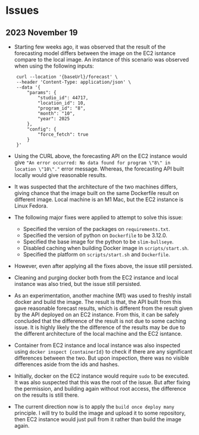 # Issues

## 2023 November 19

- Starting few weeks ago, it was observed that the result of the forecasting model differs between the image on the EC2 isntance compare to the local image. An instance of this scenario was observed when using the following inputs:

```
    curl --location '{baseUrl}/forecast' \
    --header 'Content-Type: application/json' \
    --data '{
        "params": {
            "studio_id": 44717,
            "location_id": 10,
            "program_id": "8",
            "month": "10",
            "year": 2025
        },
        "config": {
            "force_fetch": true
        }
    }'
```

- Using the CURL above, the forecasting API on the EC2 instance would give `"An error occurred: No data found for program \"8\" in location \"10\"."` error message. Whereas, the forecasting API built locally would give reasonable results.

- It was suspected that the architecture of the two machines differs, giving chance that the image built on the same Dockerfile result on different image. Local machine is an M1 Mac, but the EC2 instance is Linux Fedora.

- The following major fixes were applied to attempt to solve this issue:

  - Specified the version of the packages on `requirements.txt`.
  - Specified the version of python on `Dockerfile` to be 3.12.0.
  - Specified the base image for the python to be `slim-bullseye`.
  - Disabled caching when building Docker image in `scripts/start.sh`.
  - Specified the platform on `scripts/start.sh` and `Dockerfile`.

- However, even after applying all the fixes above, the issue still persisted.

- Cleaning and purging docker both from the EC2 instance and local instance was also tried, but the issue still persisted.

- As an experimentation, another machine (M1) was used to freshly install docker and build the image. The result is that, the API built from this gave reasonable forecast results, which is different from the result given by the API deployed on an EC2 instance. From this, it can be safely concluded that the difference of the result is not due to some caching issue. It is highly likely the the difference of the results may be due to the different architecture of the local machine and the EC2 isntance.

- Container from EC2 instance and local instance was also inspected using `docker inspect {containerId}` to check if there are any significant differences between the two. But upon inspection, there was no visible differences aside from the ids and hashes.

- Initially, docker on the EC2 instance would require `sudo` to be executed. It was also suspected that this was the root of the issue. But after fixing the permission, and building again without root access, the difference on the results is still there.

- The current direction now is to apply the `build once deploy many` principle. I will try to build the image and upload it to some repository, then EC2 instance would just pull from it rather than build the image again.
